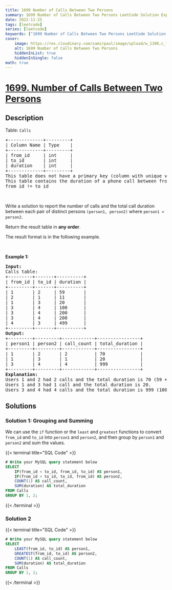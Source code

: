 ```yaml
---
title: 1699 Number of Calls Between Two Persons
summary: 1699 Number of Calls Between Two Persons LeetCode Solution Explained
date: 2022-11-25
tags: [leetcode]
series: [leetcode]
keywords: ["1699 Number of Calls Between Two Persons LeetCode Solution Explained in all languages", "1699 Number of Calls Between Two Persons", "LeetCode", "leetcode solution in Python3 C++ Java Go PHP Ruby Swift TypeScript Rust C# JavaScript C", "GeeksforGeeks", "InterviewBit", "Coding Ninjas", "HackerRank", "HackerEarth", "CodeChef", "TopCoder", "AlgoExpert", "freeCodeCamp", "Codeforces", "GitHub", "AtCoder", "Samir Paul"]
cover:
    image: https://res.cloudinary.com/samirpaul/image/upload/w_1100,c_fit,co_rgb:FFFFFF,l_text:Arial_75_bold:1699 Number of Calls Between Two Persons - Solution Explained/problem-solving.webp
    alt: 1699 Number of Calls Between Two Persons
    hiddenInList: true
    hiddenInSingle: false
math: true
---
```



# [1699. Number of Calls Between Two Persons](https://leetcode.com/problems/number-of-calls-between-two-persons)


## Description

<p>Table: <code>Calls</code></p>

<pre>
+-------------+---------+
| Column Name | Type    |
+-------------+---------+
| from_id     | int     |
| to_id       | int     |
| duration    | int     |
+-------------+---------+
This table does not have a primary key (column with unique values), it may contain duplicates.
This table contains the duration of a phone call between from_id and to_id.
from_id != to_id
</pre>

<p>&nbsp;</p>

<p>Write a solution&nbsp;to report the number of calls and the total call duration between each pair of distinct persons <code>(person1, person2)</code> where <code>person1 &lt; person2</code>.</p>

<p>Return the result table in <strong>any order</strong>.</p>

<p>The result format is in the following example.</p>

<p>&nbsp;</p>
<p><strong class="example">Example 1:</strong></p>

<pre>
<strong>Input:</strong> 
Calls table:
+---------+-------+----------+
| from_id | to_id | duration |
+---------+-------+----------+
| 1       | 2     | 59       |
| 2       | 1     | 11       |
| 1       | 3     | 20       |
| 3       | 4     | 100      |
| 3       | 4     | 200      |
| 3       | 4     | 200      |
| 4       | 3     | 499      |
+---------+-------+----------+
<strong>Output:</strong> 
+---------+---------+------------+----------------+
| person1 | person2 | call_count | total_duration |
+---------+---------+------------+----------------+
| 1       | 2       | 2          | 70             |
| 1       | 3       | 1          | 20             |
| 3       | 4       | 4          | 999            |
+---------+---------+------------+----------------+
<strong>Explanation:</strong> 
Users 1 and 2 had 2 calls and the total duration is 70 (59 + 11).
Users 1 and 3 had 1 call and the total duration is 20.
Users 3 and 4 had 4 calls and the total duration is 999 (100 + 200 + 200 + 499).
</pre>

## Solutions

### Solution 1: Grouping and Summing

We can use the `if` function or the `least` and `greatest` functions to convert `from_id` and `to_id` into `person1` and `person2`, and then group by `person1` and `person2` and sum the values.

<!-- tabs:start -->

{{< terminal title="SQL Code" >}}
```sql
# Write your MySQL query statement below
SELECT
    IF(from_id < to_id, from_id, to_id) AS person1,
    IF(from_id < to_id, to_id, from_id) AS person2,
    COUNT(1) AS call_count,
    SUM(duration) AS total_duration
FROM Calls
GROUP BY 1, 2;
```
{{< /terminal >}}

<!-- tabs:end -->

### Solution 2

<!-- tabs:start -->

{{< terminal title="SQL Code" >}}
```sql
# Write your MySQL query statement below
SELECT
    LEAST(from_id, to_id) AS person1,
    GREATEST(from_id, to_id) AS person2,
    COUNT(1) AS call_count,
    SUM(duration) AS total_duration
FROM Calls
GROUP BY 1, 2;
```
{{< /terminal >}}

<!-- tabs:end -->

<!-- end -->
